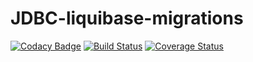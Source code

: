 # JDBC-liquibase-migrations

[![Codacy Badge](https://api.codacy.com/project/badge/Grade/87a0f2a2e5494cb0978659ba4ccd7820)](https://www.codacy.com/app/Max-Tkachenko/JDBC-liquibase-migrations?utm_source=github.com&amp;utm_medium=referral&amp;utm_content=Max-Tkachenko/JDBC-liquibase-migrations&amp;utm_campaign=Badge_Grade)
[![Build Status](https://travis-ci.org/Max-Tkachenko/JDBC-liquibase-migrations.svg?branch=master)](https://travis-ci.org/Max-Tkachenko/JDBC-liquibase-migrations)
[![Coverage Status](https://coveralls.io/repos/github/Max-Tkachenko/JDBC-liquibase-migrations/badge.svg)](https://coveralls.io/github/Max-Tkachenko/JDBC-liquibase-migrations)

